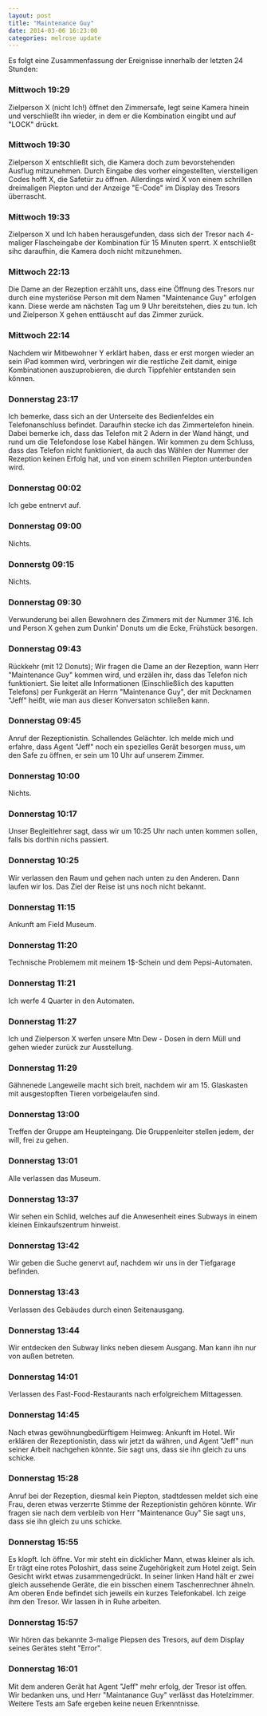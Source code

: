 ```yaml
---
layout: post
title: "Maintenance Guy"
date: 2014-03-06 16:23:00
categories: melrose update
---
```


Es folgt eine Zusammenfassung der Ereignisse innerhalb der letzten 24 Stunden:

### Mittwoch 19:29
Zielperson X (nicht Ich!) öffnet den Zimmersafe, legt seine Kamera hinein und verschließt ihn wieder, in dem er die Kombination eingibt und auf "LOCK" drückt.

### Mittwoch 19:30
Zielperson X entschließt sich, die Kamera doch zum bevorstehenden Ausflug mitzunehmen. Durch Eingabe des vorher eingestellten, vierstelligen Codes hofft X, die Safetür zu öffnen. Allerdings wird X von einem schrillen dreimaligen Piepton und der Anzeige "E-Code" im Display des Tresors überrascht.

### Mittwoch 19:33
Zielperson X und Ich haben herausgefunden, dass sich der Tresor nach 4-maliger Flascheingabe der Kombination für 15 Minuten sperrt. X entschließt  sihc daraufhin, die Kamera doch nicht mitzunehmen.

### Mittwoch 22:13
Die Dame an der Rezeption erzählt uns, dass eine Öffnung des Tresors nur durch eine mysteriöse Person mit dem Namen "Maintenance Guy" erfolgen kann. Diese werde am nächsten Tag um 9 Uhr bereitstehen, dies zu tun. Ich und Zielperson X gehen enttäuscht auf das Zimmer zurück.

### Mittwoch 22:14
Nachdem wir Mitbewohner Y erklärt haben, dass er erst morgen wieder an sein iPad kommen wird, verbringen wir die restliche Zeit damit, einige Kombinationen auszuprobieren, die durch Tippfehler entstanden sein können.

### Donnerstag 23:17
Ich bemerke, dass sich an der Unterseite des Bedienfeldes ein Telefonanschluss befindet. Daraufhin stecke ich das Zimmertelefon hinein. Dabei bemerke ich, dass das Telefon mit 2 Adern in der Wand hängt, und rund um die Telefondose lose Kabel hängen. Wir kommen zu dem Schluss, dass das Telefon nicht funktioniert, da auch das Wählen der Nummer der Rezeption keinen Erfolg hat, und von einem schrillen Piepton unterbunden wird.

### Donnerstag 00:02
Ich gebe entnervt auf.

### Donnerstag 09:00
Nichts.

### Donnerstg 09:15
Nichts.

### Donnerstag 09:30
Verwunderung bei allen Bewohnern des Zimmers mit der Nummer 316. Ich und Person X gehen zum Dunkin' Donuts um die Ecke, Frühstück besorgen.

### Donnerstag 09:43
Rückkehr (mit 12 Donuts); Wir fragen die Dame an der Rezeption, wann Herr "Maintenance Guy" kommen wird, und erzälen ihr, dass das Telefon nich funktioniert. Sie leitet alle Informationen (Einschließlich des kaputten Telefons) per Funkgerät an Herrn "Maintenance Guy", der mit Decknamen "Jeff" heißt, wie man aus dieser Konversaton schließen kann.

### Donnerstag 09:45
Anruf der Rezeptionistin. Schallendes Gelächter. Ich melde mich und erfahre, dass Agent "Jeff" noch ein spezielles Gerät besorgen muss, um den Safe zu öffnen, er sein um 10 Uhr auf unserem Zimmer.

### Donnerstag 10:00
Nichts.

### Donnerstag 10:17
Unser Begleitlehrer sagt, dass wir um 10:25 Uhr nach unten kommen sollen, falls bis dorthin nichs passiert.

### Donnerstag 10:25
Wir verlassen den Raum und gehen nach unten zu den Anderen. Dann laufen wir los. Das Ziel der Reise ist uns noch nicht bekannt.

### Donnerstag 11:15
Ankunft am Field Museum.

### Donnerstag 11:20
Technische Problemem mit meinem 1$-Schein und dem Pepsi-Automaten.

### Donnerstag 11:21
Ich werfe 4 Quarter in den Automaten.

### Donnerstag 11:27
Ich und Zielperson X werfen unsere Mtn Dew - Dosen in dern Müll und gehen wieder zurück zur Ausstellung.

### Donnerstag 11:29
Gähnenede Langeweile macht sich breit, nachdem wir am 15. Glaskasten mit ausgestopften Tieren vorbeigelaufen sind.

### Donnerstag 13:00
Treffen der Gruppe am Heupteingang. Die Gruppenleiter stellen jedem, der will, frei zu gehen.

### Donnerstag 13:01
Alle verlassen das Museum.

### Donnerstag 13:37
Wir sehen ein Schlid, welches auf die Anwesenheit eines Subways in einem kleinen Einkaufszentrum hinweist.

### Donnerstag 13:42
Wir geben die Suche genervt auf, nachdem wir uns in der Tiefgarage befinden.

### Donnerstag 13:43
Verlassen des Gebäudes durch einen Seitenausgang.

### Donnerstag 13:44
Wir entdecken den Subway links neben diesem Ausgang. Man kann ihn nur von außen betreten.

### Donnerstag 14:01
Verlassen des Fast-Food-Restaurants nach erfolgreichem Mittagessen.
### Donnerstag 14:45
Nach etwas gewöhnungbedürftigem Heimweg: Ankunft im Hotel. Wir erklären der Rezeptionistin, dass wir jetzt da währen, und Agent "Jeff" nun seiner Arbeit nachgehen könnte. Sie sagt uns, dass sie ihn gleich zu uns schicke.

### Donnerstag 15:28
Anruf bei der Rezeption, diesmal kein Piepton, stadtdessen meldet sich eine Frau, deren etwas verzerrte Stimme der Rezeptionistin gehören könnte. Wir fragen sie nach dem verbleib von Herr "Maintenance Guy" Sie sagt uns, dass sie ihn gleich zu uns schicke.

### Donnerstag 15:55
Es klopft. Ich öffne. Vor mir steht ein dicklicher Mann, etwas kleiner als ich. Er trägt eine rotes Poloshirt, dass seine Zugehörigkeit zum Hotel zeigt. Sein Gesicht wirkt etwas zusammengedrückt. In seiner linken Hand hält er zwei gleich aussehende Geräte, die ein bisschen einem Taschenrechner ähneln. Am oberen Ende befindet sich jeweils ein kurzes Telefonkabel. Ich zeige ihm den Tresor. Wir lassen ih in Ruhe arbeiten.

### Donnerstag 15:57
Wir hören das bekannte 3-malige Piepsen des Tresors, auf dem Display seines Gerätes steht "Error".

### Donnerstag 16:01
Mit dem anderen Gerät hat Agent "Jeff" mehr erfolg, der Tresor ist offen. Wir bedanken uns, und Herr "Maintanance Guy" verlässt das Hotelzimmer. Weitere Tests am Safe ergeben keine neuen Erkenntnisse.